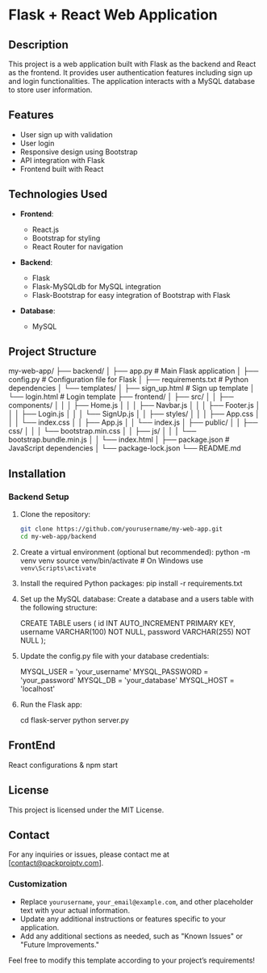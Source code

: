 # Flask + React Web Application

## Description

This project is a web application built with Flask as the backend and React as the frontend. It provides user authentication features including sign up and login functionalities. The application interacts with a MySQL database to store user information.

## Features

- User sign up with validation
- User login
- Responsive design using Bootstrap
- API integration with Flask
- Frontend built with React

## Technologies Used

- **Frontend**: 
  - React.js
  - Bootstrap for styling
  - React Router for navigation

- **Backend**: 
  - Flask
  - Flask-MySQLdb for MySQL integration
  - Flask-Bootstrap for easy integration of Bootstrap with Flask

- **Database**: 
  - MySQL

## Project Structure

my-web-app/
├── backend/
│ ├── app.py # Main Flask application
│ ├── config.py # Configuration file for Flask
│ ├── requirements.txt # Python dependencies
│ └── templates/
│ ├── sign_up.html # Sign up template
│ └── login.html # Login template
├── frontend/
│ ├── src/
│ │ ├── components/
│ │ │ ├── Home.js
│ │ │ ├── Navbar.js
│ │ │ ├── Footer.js
│ │ │ ├── Login.js
│ │ │ └── SignUp.js
│ │ ├── styles/
│ │ │ ├── App.css
│ │ │ └── index.css
│ │ ├── App.js
│ │ └── index.js
│ ├── public/
│ │ ├── css/
│ │ │ └── bootstrap.min.css
│ │ ├── js/
│ │ │ └── bootstrap.bundle.min.js
│ │ └── index.html
│ ├── package.json # JavaScript dependencies
│ └── package-lock.json
└── README.md


## Installation

### Backend Setup

1. Clone the repository:
   ```bash
   git clone https://github.com/yourusername/my-web-app.git
   cd my-web-app/backend
   
2. Create a virtual environment (optional but recommended):
   python -m venv venv
   source venv/bin/activate  # On Windows use `venv\Scripts\activate`
   
4. Install the required Python packages:
   pip install -r requirements.txt
5. Set up the MySQL database:
   Create a database and a users table with the following structure:
   
   CREATE TABLE users (
    id INT AUTO_INCREMENT PRIMARY KEY,
    username VARCHAR(100) NOT NULL,
    password VARCHAR(255) NOT NULL
);

6. Update the config.py file with your database credentials:
   
   MYSQL_USER = 'your_username'
MYSQL_PASSWORD = 'your_password'
MYSQL_DB = 'your_database'
MYSQL_HOST = 'localhost'

7. Run the Flask app:
   
   cd flask-server
   python server.py

## FrontEnd
React configurations & npm start

## License
This project is licensed under the MIT License.

## Contact
For any inquiries or issues, please contact me at [contact@packproiptv.com].


### Customization

- Replace `yourusername`, `your_email@example.com`, and other placeholder text with your actual information.
- Update any additional instructions or features specific to your application.
- Add any additional sections as needed, such as "Known Issues" or "Future Improvements."

Feel free to modify this template according to your project’s requirements!
